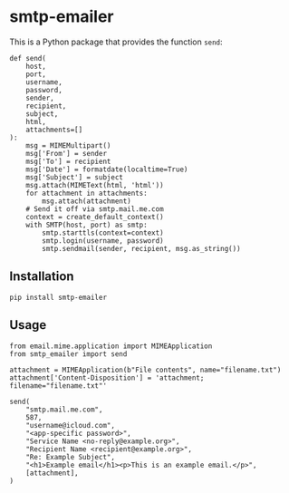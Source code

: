 # smtp-emailer

This is a Python package that provides the function `send`:

    def send(
        host,
        port,
        username,
        password,
        sender,
        recipient,
        subject,
        html,
        attachments=[]
    ):
        msg = MIMEMultipart()
        msg['From'] = sender
        msg['To'] = recipient
        msg['Date'] = formatdate(localtime=True)
        msg['Subject'] = subject
        msg.attach(MIMEText(html, 'html'))
        for attachment in attachments:
            msg.attach(attachment)
        # Send it off via smtp.mail.me.com
        context = create_default_context()
        with SMTP(host, port) as smtp:
            smtp.starttls(context=context)
            smtp.login(username, password)
            smtp.sendmail(sender, recipient, msg.as_string())

## Installation

    pip install smtp-emailer

## Usage

    from email.mime.application import MIMEApplication
    from smtp_emailer import send

    attachment = MIMEApplication(b"File contents", name="filename.txt")
    attachment['Content-Disposition'] = 'attachment; filename="filename.txt"'

    send(
        "smtp.mail.me.com",
        587,
        "username@icloud.com",
        "<app-specific password>",
        "Service Name <no-reply@example.org>",
        "Recipient Name <recipient@example.org>",
        "Re: Example Subject",
        "<h1>Example email</h1><p>This is an example email.</p>",
        [attachment],
    )
